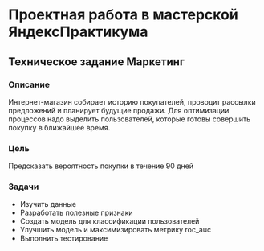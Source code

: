 # Проектная работа в мастерской ЯндексПрактикума
## Техническое задание Маркетинг
### Описание
Интернет-магазин собирает историю покупателей, проводит рассылки предложений и
планирует будущие продажи. Для оптимизации процессов надо выделить пользователей,
которые готовы совершить покупку в ближайшее время.
### Цель
Предсказать вероятность покупки в течение 90 дней
### Задачи
* Изучить данные
* Разработать полезные признаки
* Создать модель для классификации пользователей
* Улучшить модель и максимизировать метрику roc_auc
* Выполнить тестирование
